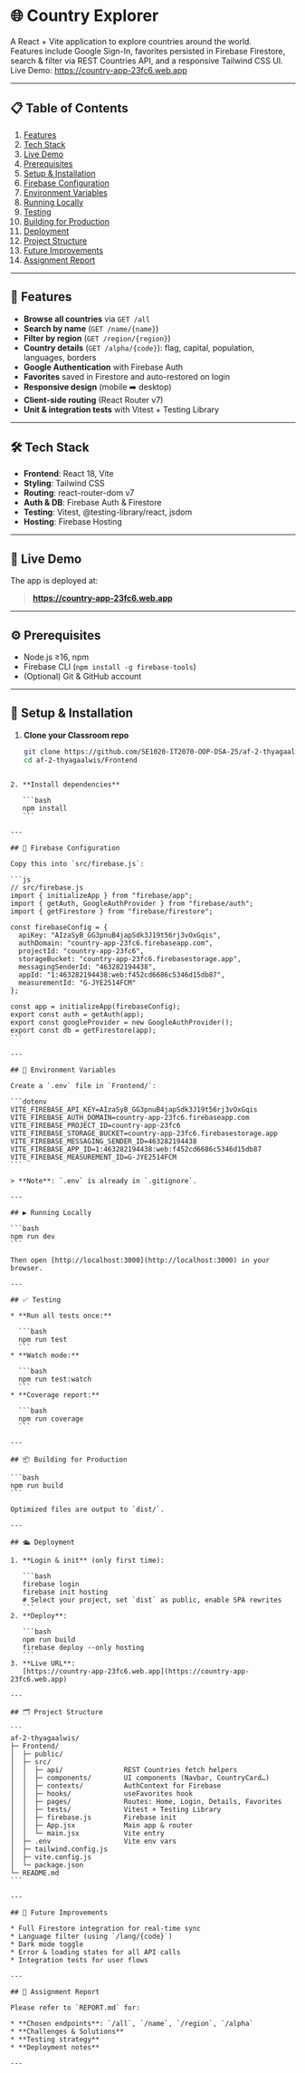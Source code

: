 
# 🌐 Country Explorer

A React + Vite application to explore countries around the world.  
Features include Google Sign-In, favorites persisted in Firebase Firestore, search & filter via REST Countries API, and a responsive Tailwind CSS UI.  
Live Demo: https://country-app-23fc6.web.app

---

## 📋 Table of Contents

1. [Features](#-features)  
2. [Tech Stack](#-tech-stack)  
3. [Live Demo](#-live-demo)  
4. [Prerequisites](#-prerequisites)  
5. [Setup & Installation](#-setup--installation)  
6. [Firebase Configuration](#-firebase-configuration)  
7. [Environment Variables](#-environment-variables)  
8. [Running Locally](#-running-locally)  
9. [Testing](#-testing)  
10. [Building for Production](#-building-for-production)  
11. [Deployment](#-deployment)  
12. [Project Structure](#-project-structure)  
13. [Future Improvements](#-future-improvements)  
14. [Assignment Report](#-assignment-report)

---

## 🚀 Features

- **Browse all countries** via `GET /all`  
- **Search by name** (`GET /name/{name}`)  
- **Filter by region** (`GET /region/{region}`)  
- **Country details** (`GET /alpha/{code}`): flag, capital, population, languages, borders  
- **Google Authentication** with Firebase Auth  
- **Favorites** saved in Firestore and auto-restored on login  
- **Responsive design** (mobile ➡️ desktop)  
- **Client-side routing** (React Router v7)  
- **Unit & integration tests** with Vitest + Testing Library

---

## 🛠 Tech Stack

- **Frontend**: React 18, Vite  
- **Styling**: Tailwind CSS  
- **Routing**: react-router-dom v7  
- **Auth & DB**: Firebase Auth & Firestore  
- **Testing**: Vitest, @testing-library/react, jsdom  
- **Hosting**: Firebase Hosting  

---

## 🔗 Live Demo

The app is deployed at:

> **https://country-app-23fc6.web.app**

---

## ⚙️ Prerequisites

- Node.js ≥16, npm  
- Firebase CLI (`npm install -g firebase-tools`)  
- (Optional) Git & GitHub account  

---

## 🔧 Setup & Installation

1. **Clone your Classroom repo**  
   ```bash
   git clone https://github.com/SE1020-IT2070-OOP-DSA-25/af-2-thyagaalwis.git
   cd af-2-thyagaalwis/Frontend
````

2. **Install dependencies**

   ```bash
   npm install
   ```

---

## 🔑 Firebase Configuration

Copy this into `src/firebase.js`:

```js
// src/firebase.js
import { initializeApp } from "firebase/app";
import { getAuth, GoogleAuthProvider } from "firebase/auth";
import { getFirestore } from "firebase/firestore";

const firebaseConfig = {
  apiKey: "AIzaSyB_GG3pnuB4japSdk3J19t56rj3vOxGqis",
  authDomain: "country-app-23fc6.firebaseapp.com",
  projectId: "country-app-23fc6",
  storageBucket: "country-app-23fc6.firebasestorage.app",
  messagingSenderId: "463282194438",
  appId: "1:463282194438:web:f452cd6686c5346d15db87",
  measurementId: "G-JYE2514FCM"
};

const app = initializeApp(firebaseConfig);
export const auth = getAuth(app);
export const googleProvider = new GoogleAuthProvider();
export const db = getFirestore(app);
```

---

## 📝 Environment Variables

Create a `.env` file in `Frontend/`:

```dotenv
VITE_FIREBASE_API_KEY=AIzaSyB_GG3pnuB4japSdk3J19t56rj3vOxGqis
VITE_FIREBASE_AUTH_DOMAIN=country-app-23fc6.firebaseapp.com
VITE_FIREBASE_PROJECT_ID=country-app-23fc6
VITE_FIREBASE_STORAGE_BUCKET=country-app-23fc6.firebasestorage.app
VITE_FIREBASE_MESSAGING_SENDER_ID=463282194438
VITE_FIREBASE_APP_ID=1:463282194438:web:f452cd6686c5346d15db87
VITE_FIREBASE_MEASUREMENT_ID=G-JYE2514FCM
```

> **Note**: `.env` is already in `.gitignore`.

---

## ▶️ Running Locally

```bash
npm run dev
```

Then open [http://localhost:3000](http://localhost:3000) in your browser.

---

## ✅ Testing

* **Run all tests once:**

  ```bash
  npm run test
  ```
* **Watch mode:**

  ```bash
  npm run test:watch
  ```
* **Coverage report:**

  ```bash
  npm run coverage
  ```

---

## 📦 Building for Production

```bash
npm run build
```

Optimized files are output to `dist/`.

---

## 🛳 Deployment

1. **Login & init** (only first time):

   ```bash
   firebase login
   firebase init hosting
   # Select your project, set `dist` as public, enable SPA rewrites
   ```
2. **Deploy**:

   ```bash
   npm run build
   firebase deploy --only hosting
   ```
3. **Live URL**:
   [https://country-app-23fc6.web.app](https://country-app-23fc6.web.app)

---

## 🗂 Project Structure

```
af-2-thyagaalwis/
├─ Frontend/
│  ├─ public/
│  ├─ src/
│  │  ├─ api/               REST Countries fetch helpers
│  │  ├─ components/        UI components (Navbar, CountryCard…)
│  │  ├─ contexts/          AuthContext for Firebase
│  │  ├─ hooks/             useFavorites hook
│  │  ├─ pages/             Routes: Home, Login, Details, Favorites
│  │  ├─ tests/             Vitest + Testing Library
│  │  ├─ firebase.js        Firebase init
│  │  ├─ App.jsx            Main app & router
│  │  └─ main.jsx           Vite entry
│  ├─ .env                  Vite env vars
│  ├─ tailwind.config.js
│  ├─ vite.config.js
│  └─ package.json
└─ README.md
```

---

## 🔮 Future Improvements

* Full Firestore integration for real-time sync
* Language filter (using `/lang/{code}`)
* Dark mode toggle
* Error & loading states for all API calls
* Integration tests for user flows

---

## 📄 Assignment Report

Please refer to `REPORT.md` for:

* **Chosen endpoints**: `/all`, `/name`, `/region`, `/alpha`
* **Challenges & Solutions**
* **Testing strategy**
* **Deployment notes**

---
